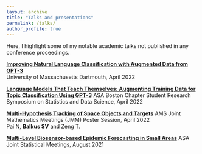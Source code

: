 ```yaml
---
layout: archive
title: "Talks and presentations"
permalink: /talks/
author_profile: true
---
```


Here, I highlight some of my notable academic talks not published in any conference proceedings.

[**Improving Natural Language Classification with Augmented Data from GPT-3**](https://www.youtube.com/watch?v=hRlqtPYel4Y)  
University of Massachusetts Dartmouth, April 2022

[**Language Models That Teach Themselves: Augmenting Training Data for Topic Classification Using GPT-3**](/files/talks/Boston_ASA.pdf)
ASA Boston Chapter Student Research Symposium on Statistics and Data Science, April 2022

[**Multi-Hypothesis Tracking of Space Objects and Targets**](/files/talks/Aerospace_JMM_Poster.pdf)
AMS Joint Mathematics Meetings (JMM) Poster Session, April 2022  
Pai N, **Balkus SV** and Zeng T.

[**Multi-Level Biosensor-based Epidemic Forecasting in Small Areas**](/files/talks/Long_JSM_Presentation.pdf)
ASA Joint Statistical Meetings, August 2021
